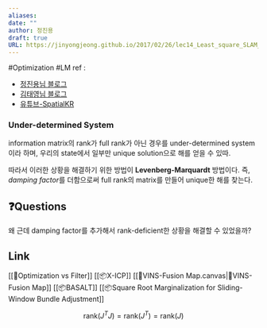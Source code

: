 ```yaml
---
aliases: 
date: ""
author: 정진용
draft: true
URL: https://jinyongjeong.github.io/2017/02/26/lec14_Least_square_SLAM_landmark/
---
```

#Optimization #LM
ref : 
- [정진용님 블로그](https://www.youtube.com/watch?v=I8wCohCAS60)
- [김태영님 블로그](https://www.youtube.com/watch?v=I8wCohCAS60)
- [유튜브-SpatialKR](https://www.youtube.com/watch?v=I8wCohCAS60)

### Under-determined System
information matrix의 rank가 full rank가 아닌 경우를 under-determined system이라 하며, 우리의 state에서 일부만 unique solution으로 해를 얻을 수 있따.

따라서 이러한 상황을 해결하기 위한 방법이 **Levenberg-Marquardt** 방법이다.
즉, *damping factor*를 더함으로써 full rank의 matrix를 만들어 unique한 해를 찾는다.


## ❓️Questions
왜 근데 damping factor를 추가해서 rank-deficient한 상황을 해결할 수 있었을까?

## Link
[[🔎Optimization vs Filter]]
[[📦️X-ICP]]
[[🧩VINS-Fusion Map.canvas|🧩VINS-Fusion Map]]
[[📦️BASALT]]
[[📦️Square Root Marginalization for Sliding-Window Bundle Adjustment]]

$$
\mathrm{rank}(J^TJ) = \mathrm{rank}(J^T)=\mathrm{rank}(J)
$$
